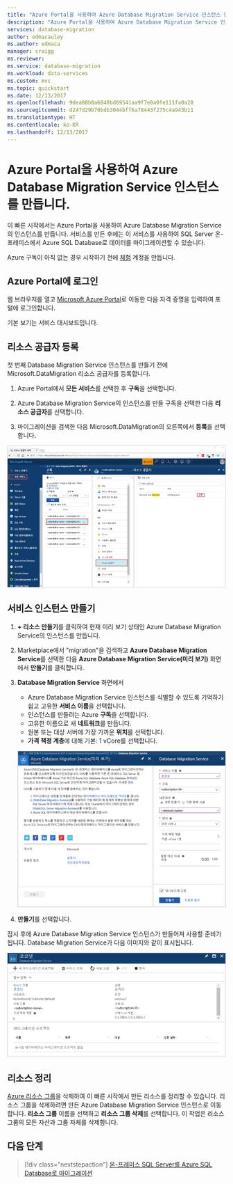 ```yaml
---
title: "Azure Portal을 사용하여 Azure Database Migration Service 인스턴스 만들기 | Microsoft Docs"
description: "Azure Portal을 사용하여 Azure Database Migration Service 인스턴스를 만듭니다."
services: database-migration
author: edmacauley
ms.author: edmaca
manager: craigg
ms.reviewer: 
ms.service: database-migration
ms.workload: data-services
ms.custom: mvc
ms.topic: quickstart
ms.date: 12/13/2017
ms.openlocfilehash: 9dea80b0a6848bd69541aa9f7e0a0fe111fa0a28
ms.sourcegitcommit: d247d29b70bdb3044bff6a78443f275c4a943b11
ms.translationtype: HT
ms.contentlocale: ko-KR
ms.lasthandoff: 12/13/2017
---
```

# <a name="create-an-instance-of-the-azure-database-migration-service-by-using-the-azure-portal"></a>Azure Portal을 사용하여 Azure Database Migration Service 인스턴스를 만듭니다.
이 빠른 시작에서는 Azure Portal을 사용하여 Azure Database Migration Service의 인스턴스를 만듭니다.  서비스를 만든 후에는 이 서비스를 사용하여 SQL Server 온-프레미스에서 Azure SQL Database로 데이터를 마이그레이션할 수 있습니다.

Azure 구독이 아직 없는 경우 시작하기 전에 [체험](https://azure.microsoft.com/free/) 계정을 만듭니다.

## <a name="log-in-to-the-azure-portal"></a>Azure Portal에 로그인
웹 브라우저를 열고 [Microsoft Azure Portal](https://portal.azure.com/)로 이동한 다음 자격 증명을 입력하여 포털에 로그인합니다.

기본 보기는 서비스 대시보드입니다.

## <a name="register-the-resource-provider"></a>리소스 공급자 등록
첫 번째 Database Migration Service 인스턴스를 만들기 전에 Microsoft.DataMigration 리소스 공급자를 등록합니다.

1. Azure Portal에서 **모든 서비스**를 선택한 후 **구독**을 선택합니다.

2. Azure Database Migration Service의 인스턴스를 만들 구독을 선택한 다음 **리소스 공급자**를 선택합니다.

3. 마이그레이션을 검색한 다음 Microsoft.DataMigration의 오른쪽에서 **등록**을 선택합니다.

![리소스 공급자 등록](media/quickstart-create-data-migration-service-portal/dms-register-provider.png)

## <a name="create-an-instance-of-the-service"></a>서비스 인스턴스 만들기
1. **+ 리소스 만들기**를 클릭하여 현재 미리 보기 상태인 Azure Database Migration Service의 인스턴스를 만듭니다.

2. Marketplace에서 "migration"을 검색하고 **Azure Database Migration Service**를 선택한 다음 **Azure Database Migration Service(미리 보기)** 화면에서 **만들기**를 클릭합니다.

3. **Database Migration Service** 화면에서 

    - Azure Database Migration Service 인스턴스를 식별할 수 있도록 기억하기 쉽고 고유한 **서비스 이름**을 선택합니다.
    - 인스턴스를 만들려는 Azure **구독**을 선택합니다.
    - 고유한 이름으로 새 **네트워크**를 만듭니다.
    - 원본 또는 대상 서버에 가장 가까운 **위치**를 선택합니다.
    - **가격 책정 계층**에 대해 기본: 1 vCore를 선택합니다.

    ![마이그레이션 서비스 만들기](media/quickstart-create-data-migration-service-portal/dms-create-service.png)
4. **만들기**를 선택합니다.

잠시 후에 Azure Database Migration Service 인스턴스가 만들어져 사용할 준비가 됩니다. Database Migration Service가 다음 이미지와 같이 표시됩니다.

![만든 마이그레이션 서비스](media/quickstart-create-data-migration-service-portal/dms-service-created.png)

## <a name="clean-up-resources"></a>리소스 정리
[Azure 리소스 그룹](../azure-resource-manager/resource-group-overview.md)을 삭제하여 이 빠른 시작에서 만든 리소스를 정리할 수 있습니다.  리소스 그룹을 삭제하려면 만든 Azure Database Migration Service 인스턴스로 이동합니다. **리소스 그룹** 이름을 선택하고 **리소스 그룹 삭제**를 선택합니다.  이 작업은 리소스 그룹의 모든 자산과 그룹 자체를 삭제합니다.

## <a name="next-steps"></a>다음 단계
> [!div class="nextstepaction"]
> [온-프레미스 SQL Server를 Azure SQL Database로 마이그레이션](tutorial-sql-server-to-azure-sql.md)